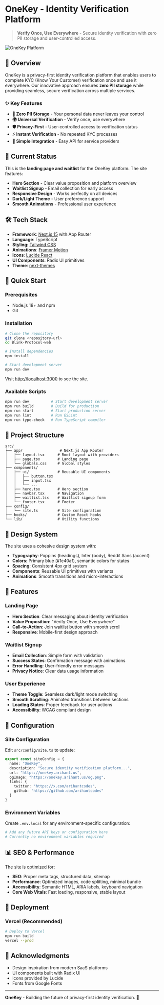 # OneKey - Identity Verification Platform

> **Verify Once, Use Everywhere** - Secure identity verification with zero PII storage and user-controlled access.

![OneKey Platform](https://onekey.arihant.us/og.png)

## 🚀 Overview

OneKey is a privacy-first identity verification platform that enables users to complete KYC (Know Your Customer) verification once and use it everywhere. Our innovative approach ensures **zero PII storage** while providing seamless, secure verification across multiple services.

### ✨ Key Features

- **🔐 Zero PII Storage** - Your personal data never leaves your control
- **🌍 Universal Verification** - Verify once, use everywhere
- **🛡️ Privacy-First** - User-controlled access to verification status
- **⚡ Instant Verification** - No repeated KYC processes
- **🎯 Simple Integration** - Easy API for service providers

## 🎯 Current Status

This is the **landing page and waitlist** for the OneKey platform. The site features:

- **Hero Section** - Clear value proposition and platform overview
- **Waitlist Signup** - Email collection for early access
- **Responsive Design** - Works perfectly on all devices
- **Dark/Light Theme** - User preference support
- **Smooth Animations** - Professional user experience

## 🛠️ Tech Stack

- **Framework**: [Next.js 15](https://nextjs.org/) with App Router
- **Language**: TypeScript
- **Styling**: [Tailwind CSS](https://tailwindcss.com/)
- **Animations**: [Framer Motion](https://www.framer.com/motion/)
- **Icons**: [Lucide React](https://lucide.dev/)
- **UI Components**: Radix UI primitives
- **Theme**: [next-themes](https://github.com/pacocoursey/next-themes)

## 🚀 Quick Start

### Prerequisites

- Node.js 18+ and npm
- Git

### Installation

```bash
# Clone the repository
git clone <repository-url>
cd Blink-Protocol-web

# Install dependencies
npm install

# Start development server
npm run dev
```

Visit [http://localhost:3000](http://localhost:3000) to see the site.

### Available Scripts

```bash
npm run dev          # Start development server
npm run build        # Build for production
npm run start        # Start production server
npm run lint         # Run ESLint
npm run type-check   # Run TypeScript compiler
```

## 📁 Project Structure

```
src/
├── app/                 # Next.js App Router
│   ├── layout.tsx      # Root layout with providers
│   ├── page.tsx        # Landing page
│   └── globals.css     # Global styles
├── components/
│   ├── ui/             # Reusable UI components
│   │   ├── button.tsx
│   │   ├── input.tsx
│   │   └── ...
│   ├── hero.tsx        # Hero section
│   ├── navbar.tsx      # Navigation
│   ├── waitlist.tsx    # Waitlist signup form
│   └── footer.tsx      # Footer
├── config/
│   └── site.ts         # Site configuration
├── hooks/              # Custom React hooks
└── lib/                # Utility functions
```

## 🎨 Design System

The site uses a cohesive design system with:

- **Typography**: Poppins (headings), Inter (body), Reddit Sans (accent)
- **Colors**: Primary blue (#1e40af), semantic colors for states
- **Spacing**: Consistent 4px grid system
- **Components**: Reusable UI primitives with variants
- **Animations**: Smooth transitions and micro-interactions

## 📱 Features

### Landing Page
- **Hero Section**: Clear messaging about identity verification
- **Value Proposition**: "Verify Once, Use Everywhere"
- **Call-to-Action**: Join waitlist button with smooth scroll
- **Responsive**: Mobile-first design approach

### Waitlist Signup
- **Email Collection**: Simple form with validation
- **Success States**: Confirmation message with animations
- **Error Handling**: User-friendly error messages
- **Privacy Notice**: Clear data usage information

### User Experience
- **Theme Toggle**: Seamless dark/light mode switching
- **Smooth Scrolling**: Animated transitions between sections
- **Loading States**: Proper feedback for user actions
- **Accessibility**: WCAG compliant design

## 🔧 Configuration

### Site Configuration

Edit `src/config/site.ts` to update:

```typescript
export const siteConfig = {
  name: "OneKey",
  description: "Secure identity verification platform...",
  url: "https://onekey.arihant.us",
  ogImage: "https://onekey.arihant.us/og.png",
  links: {
    twitter: "https://x.com/arihantcodes",
    github: "https://github.com/arihantcodes"
  }
}
```

### Environment Variables

Create `.env.local` for any environment-specific configuration:

```bash
# Add any future API keys or configuration here
# Currently no environment variables required
```

## 📊 SEO & Performance

The site is optimized for:

- **SEO**: Proper meta tags, structured data, sitemap
- **Performance**: Optimized images, code splitting, minimal bundle
- **Accessibility**: Semantic HTML, ARIA labels, keyboard navigation
- **Core Web Vitals**: Fast loading, responsive, stable layout

## 🚀 Deployment

### Vercel (Recommended)

```bash
# Deploy to Vercel
npm run build
vercel --prod
```

## 🙏 Acknowledgments

- Design inspiration from modern SaaS platforms
- UI components built with Radix UI
- Icons provided by Lucide
- Fonts from Google Fonts

---

**OneKey** - Building the future of privacy-first identity verification. 🚀
